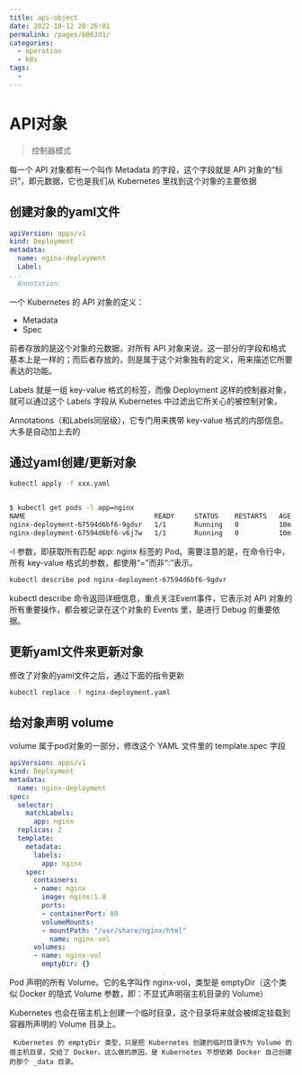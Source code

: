 ```yaml
---
title: api-object
date: 2022-10-12 20:26:01
permalink: /pages/b063d1/
categories:
  - operation
  - k8s
tags:
  - 
---
```

# API对象

> 控制器模式

每一个 API 对象都有一个叫作 Metadata 的字段，这个字段就是 API 对象的“标识”，即元数据，它也是我们从 Kubernetes 里找到这个对象的主要依据

## 创建对象的yaml文件

```yaml
apiVersion: apps/v1
kind: Deployment
metadata:
  name: nginx-deployment
  Label:
...
  Annotation:
```

一个 Kubernetes 的 API 对象的定义：
-  Metadata 
-  Spec 

前者存放的是这个对象的元数据，对所有 API 对象来说，这一部分的字段和格式基本上是一样的；而后者存放的，则是属于这个对象独有的定义，用来描述它所要表达的功能。


Labels 就是一组 key-value 格式的标签，而像 Deployment 这样的控制器对象，就可以通过这个 Labels 字段从 Kubernetes 中过滤出它所关心的被控制对象。

Annotations（和Labels同层级），它专门用来携带 key-value 格式的内部信息。大多是自动加上去的

## 通过yaml创建/更新对象

```bash
kubectl apply -f xxx.yaml
```


```bash

$ kubectl get pods -l app=nginx
NAME                                READY     STATUS    RESTARTS   AGE
nginx-deployment-67594d6bf6-9gdvr   1/1       Running   0          10m
nginx-deployment-67594d6bf6-v6j7w   1/1       Running   0          10m
```

-l 参数，即获取所有匹配 app: nginx 标签的 Pod。需要注意的是，在命令行中，所有 key-value 格式的参数，都使用“=”而非“:”表示。

```bash
kubectl describe pod nginx-deployment-67594d6bf6-9gdvr
```

kubectl describe 命令返回详细信息，重点关注Event事件，它表示对 API 对象的所有重要操作，都会被记录在这个对象的 Events 里，是进行 Debug 的重要依据。


## 更新yaml文件来更新对象

修改了对象的yaml文件之后，通过下面的指令更新

```bash
kubectl replace -f nginx-deployment.yaml
```

## 给对象声明 volume 

volume 属于pod对象的一部分，修改这个 YAML 文件里的 template.spec 字段

```yaml
apiVersion: apps/v1
kind: Deployment
metadata:
  name: nginx-deployment
spec:
  selector:
    matchLabels:
      app: nginx
  replicas: 2
  template:
    metadata:
      labels:
        app: nginx
    spec:
      containers:
      - name: nginx
        image: nginx:1.8
        ports:
        - containerPort: 80
        volumeMounts:
        - mountPath: "/usr/share/nginx/html"
          name: nginx-vol
      volumes:
      - name: nginx-vol
        emptyDir: {}
```

Pod 声明的所有 Volume。它的名字叫作 nginx-vol，类型是 emptyDir（这个类似 Docker 的隐式 Volume 参数，即：不显式声明宿主机目录的 Volume）

Kubernetes 也会在宿主机上创建一个临时目录，这个目录将来就会被绑定挂载到容器所声明的 Volume 目录上。

     Kubernetes 的 emptyDir 类型，只是把 Kubernetes 创建的临时目录作为 Volume 的宿主机目录，交给了 Docker。这么做的原因，是 Kubernetes 不想依赖 Docker 自己创建的那个 _data 目录。



```bash

```


```bash

```

```bash

```

```bash

```